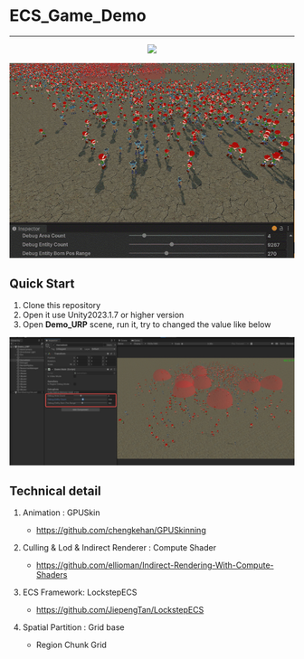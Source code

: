 # ECS_Game_Demo

---
<p align="center"><img src="https://github.com/JiepengTan/JiepengTan.github.io/blob/master/assets/img/blog/ECSGame/show_render.gif?raw=true" width="768"></p> 
<p align="center"><img src="https://github.com/JiepengTan/JiepengTan.github.io/blob/master/assets/img/blog/ECSGame/show_collision.gif?raw=true" width="768"></p> 


## Quick Start
1. Clone this repository
2. Open it use Unity2023.1.7 or higher version
3. Open **Demo_URP** scene, run it, try to changed the value like below

<p align="center"><img src="https://github.com/JiepengTan/JiepengTan.github.io/blob/master/assets/img/blog/ECSGame/quick_start.jpg?raw=true" width="768"></p> 


## Technical detail
1. Animation : GPUSkin  
    - https://github.com/chengkehan/GPUSkinning

2. Culling & Lod & Indirect Renderer : Compute Shader 
    - https://github.com/ellioman/Indirect-Rendering-With-Compute-Shaders

3. ECS Framework: LockstepECS
    - https://github.com/JiepengTan/LockstepECS

4. Spatial Partition : Grid base 
    - Region Chunk Grid
